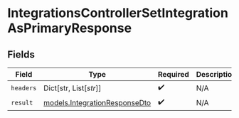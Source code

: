 # IntegrationsControllerSetIntegrationAsPrimaryResponse


## Fields

| Field                                                                | Type                                                                 | Required                                                             | Description                                                          |
| -------------------------------------------------------------------- | -------------------------------------------------------------------- | -------------------------------------------------------------------- | -------------------------------------------------------------------- |
| `headers`                                                            | Dict[str, List[*str*]]                                               | :heavy_check_mark:                                                   | N/A                                                                  |
| `result`                                                             | [models.IntegrationResponseDto](../models/integrationresponsedto.md) | :heavy_check_mark:                                                   | N/A                                                                  |